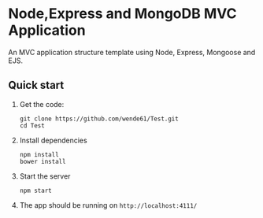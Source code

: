 # Node,Express and MongoDB MVC Application

 An MVC application structure template using Node, Express, Mongoose and EJS.

## Quick start

 1. Get the code:

        git clone https://github.com/wende61/Test.git
        cd Test

 2. Install dependencies

        npm install
        bower install

 3. Start the server

        npm start

 4. The app should be running on `http://localhost:4111/`